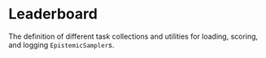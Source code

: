 # Leaderboard

The definition of different task collections and utilities for loading, scoring,
and logging `EpistemicSampler`s.
